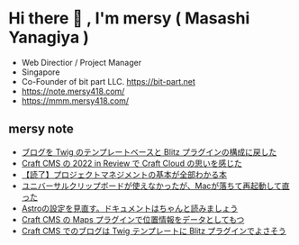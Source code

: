 # Hi there 👋 , I'm mersy ( Masashi Yanagiya )

- Web Directior / Project Manager
- Singapore
- Co-Founder of bit part LLC. https://bit-part.net
- https://note.mersy418.com/
- https://mmm.mersy418.com/

## mersy note
<!-- BLOG-POST-LIST:START -->
- [ブログを Twig のテンプレートベースと Blitz プラグインの構成に戻した](https://note.mersy418.com/article/change-to-twig-blitz?utm_source=feed)
- [Craft CMS の 2022 in Review で Craft Cloud の思いを感じた](https://note.mersy418.com/article/craftcms-2022-in-review?utm_source=feed)
- [【読了】プロジェクトマネジメントの基本が全部わかる本](https://note.mersy418.com/article/book-b0bf3tmdss?utm_source=feed)
- [ユニバーサルクリップボードが使えなかったが、Macが落ちて再起動して直った](https://note.mersy418.com/article/mac-restart-universal-clipboard?utm_source=feed)
- [Astroの設定を見直す。ドキュメントはちゃんと読みましょう](https://note.mersy418.com/article/astro-getstaticpaths?utm_source=feed)
- [Craft CMS の Maps プラグインで位置情報をデータとしてもつ](https://note.mersy418.com/article/craftcms-maps-plugin?utm_source=feed)
- [Craft CMS でのブログは Twig テンプレートに Blitz プラグインでよさそう](https://note.mersy418.com/article/using-blitz-for-craftcms?utm_source=feed)
<!-- BLOG-POST-LIST:END -->
